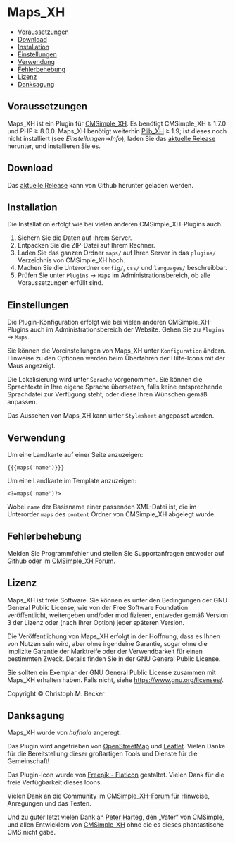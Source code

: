 # Maps_XH

- [Voraussetzungen](#voraussetzungen)
- [Download](#download)
- [Installation](#installation)
- [Einstellungen](#einstellungen)
- [Verwendung](#verwendung)
- [Fehlerbehebung](#fehlerbehebung)
- [Lizenz](#lizenz)
- [Danksagung](#danksagung)

## Voraussetzungen

Maps_XH ist ein Plugin für [CMSimple_XH](https://cmsimple-xh.org/de/).
Es benötigt CMSimple_XH ≥ 1.7.0 und PHP ≥ 8.0.0.
Maps_XH benötigt weiterhin [Plib_XH](https://github.com/cmb69/plib_xh) ≥ 1.9;
ist dieses noch nicht installiert (see *Einstellungen*→*Info*),
laden Sie das [aktuelle Release](https://github.com/cmb69/plib_xh/releases/latest)
herunter, und installieren Sie es.

## Download

Das [aktuelle Release](https://github.com/cmb69/maps_xh/releases/latest)
kann von Github herunter geladen werden.

## Installation

Die Installation erfolgt wie bei vielen anderen CMSimple_XH-Plugins auch.

1. Sichern Sie die Daten auf Ihrem Server.
1. Entpacken Sie die ZIP-Datei auf Ihrem Rechner.
1. Laden Sie das ganzen Ordner `maps/` auf Ihren Server in das
   `plugins/` Verzeichnis von CMSimple_XH  hoch.
1. Machen Sie die Unterordner `config/`, `css/` und `languages/`
   beschreibbar.
1. Prüfen Sie unter `Plugins` → `Maps` im Administrationsbereich,
   ob alle Voraussetzungen erfüllt sind.

## Einstellungen

Die Plugin-Konfiguration erfolgt wie bei vielen anderen
CMSimple_XH-Plugins auch im Administrationsbereich der Website.
Gehen Sie zu `Plugins` → `Maps`.

Sie können die Voreinstellungen von Maps_XH unter
`Konfiguration` ändern. Hinweise zu den Optionen werden beim
Überfahren der Hilfe-Icons mit der Maus angezeigt.

Die Lokalisierung wird unter `Sprache` vorgenommen. Sie können die
Sprachtexte in Ihre eigene Sprache übersetzen, falls keine
entsprechende Sprachdatei zur Verfügung steht, oder diese Ihren
Wünschen gemäß anpassen.

Das Aussehen von Maps_XH kann unter `Stylesheet` angepasst werden.

## Verwendung

Um eine Landkarte auf einer Seite anzuzeigen:

    {{{maps('name')}}}

Um eine Landkarte im Template anzuzeigen:

    <?=maps('name')?>

Wobei `name` der Basisname einer passenden XML-Datei ist, die im Unterorder
`maps` des `content` Ordner von CMSimple_XH abgelegt wurde.

## Fehlerbehebung

Melden Sie Programmfehler und stellen Sie Supportanfragen entweder auf
[Github](https://github.com/cmb69/maps_xh/issues) oder im
[CMSimple_XH Forum](https://cmsimpleforum.com/).

## Lizenz

Maps_XH ist freie Software. Sie können es unter den Bedingungen der
GNU General Public License, wie von der Free Software Foundation
veröffentlicht, weitergeben und/oder modifizieren, entweder gemäß
Version 3 der Lizenz oder (nach Ihrer Option) jeder späteren Version.

Die Veröffentlichung von Maps_XH erfolgt in der Hoffnung, dass es
Ihnen von Nutzen sein wird, aber ohne irgendeine Garantie, sogar ohne
die implizite Garantie der Marktreife oder der Verwendbarkeit für einen
bestimmten Zweck. Details finden Sie in der GNU General Public License.

Sie sollten ein Exemplar der GNU General Public License zusammen mit
Maps_XH erhalten haben. Falls nicht, siehe <https://www.gnu.org/licenses/>.

Copyright © Christoph M. Becker

## Danksagung

Maps_XH wurde von *hufnala* angeregt.

Das Plugin wird angetrieben von [OpenStreetMap](https://www.openstreetmap.org/)
und [Leaflet](https://leafletjs.com/).
Vielen Danke für die Bereitstellung dieser großartigen Tools und Dienste für
die Gemeinschaft!

Das Plugin-Icon wurde von [Freepik - Flaticon](https://www.flaticon.com/free-icons/street-map) gestaltet.
Vielen Dank für die freie Verfügbarkeit dieses Icons.

Vielen Dank an die Community im
[CMSimple_XH-Forum](https://www.cmsimpleforum.com/) für Hinweise,
Anregungen und das Testen.

Und zu guter letzt vielen Dank an [Peter Harteg](https://www.harteg.dk/),
den „Vater“ von CMSimple, und allen Entwicklern von [CMSimple_XH](https://www.cmsimple-xh.org/de/)
ohne die es dieses phantastische CMS nicht gäbe.
